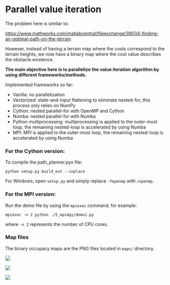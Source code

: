 # Parallel value iteration

The problem here is similar to:

https://www.mathworks.com/matlabcentral/fileexchange/39034-finding-an-optimal-path-on-the-terrain

However, instead of having a terrain map where the costs correspond to the terrain heights, we now have a binary map where the cost value describes the obstacle existence. 

**The main objective here is to parallelize the value iteration algorithm by using different frameworks/methods.**

Implemented frameworks so far:

- Vanilla: no parallelization
- Vectorized: state-and-input flattening to eliminate nested-for, this process only relies on NumPy 
- Cython: nested parallel-for with OpenMP and Cython
- Numba: nested parallel-for with Numba
- Python multiprocessing: multiprocessing is applied to the outer-most loop, the remaining nested-loop is accelerated by using Numba
- MPI: MPI is applied to the outer-most loop, the remaining nested-loop is accelerated by using Numba

### For the Cython version:

To compile the path_planner.pyx file: 

```
python setup.py build_ext --inplace
```

For Windows, open `setup.py` and simply replace `-fopenmp` with `/openmp`.

### For the MPI version:

Run the demo file by using the `mpiexec` command, for example:

```
mpiexec -n 2 python ./5_mpi4py/demo1.py
```

where ``-n 2`` represents the number of CPU cores.


### Map files

The binary occupacy maps are the PNG files located in `maps/` directory.
 

![](https://github.com/auralius/binary_terrain_value_iteration/blob/paper/result1.png?raw=true)

![](https://github.com/auralius/binary_terrain_value_iteration/blob/paper/result2.png?raw=true)

![](https://github.com/auralius/binary_terrain_value_iteration/blob/paper/result3.png?raw=true)



